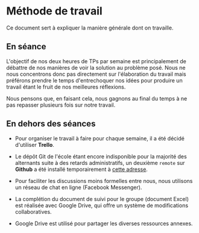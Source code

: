 # Méthode de travail
Ce document sert à expliquer la manière générale dont on travaille.

## En séance
L'objectif de nos deux heures de TPs par semaine est principalement de débattre de nos manières de voir la solution au problème posé. Nous ne nous concentrons donc pas directement sur l'élaboration du travail mais préférons prendre le temps d'entrechoquer nos idées pour produire un travail étant le fruit de nos meilleures réflexions.

Nous pensons que, en faisant cela, nous gagnons au final du temps à ne pas repasser plusieurs fois sur notre travail.

## En dehors des séances
- Pour organiser le travail à faire pour chaque semaine, il a été décidé d'utiliser **Trello**.

- Le dépôt Git de l'école étant encore indisponible pour la majorité des alternants suite à des retards administratifs, un deuxième ``remote`` sur **Github** a été installé temporairement à [cette adresse](https://github.com/canoenZoe/One_Minute.git).

- Pour faciliter les discussions moins formelles entre nous, nous utilisons un réseau de chat en ligne (Facebook Messenger).

- La complétion du document de suivi pour le groupe (document Excel) est réalisée avec Google Drive, qui offre un système de modifications collaboratives.

- Google Drive est utilisé pour partager les diverses ressources annexes.